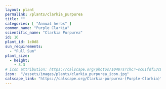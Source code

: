 ```yaml
---
layout: plant
permalink: /plants/clarkia_purpurea
title: ""
categories: [ "Annual herbs" ]
common_name: "Purple Clarkia"
scientific_name: "Clarkia Purpurea"
id: 16
plant_id: 1c0d8 
sun_requirements:
  - "Full Sun"
plant_size:
  - height: 
    - 3.3
# icon attribution: https://calscape.org/photos/1040?srchcr=sc61fdf53c8c2bd
icon:  "/assets/images/plants/clarkia_purpurea_icon.jpg"
calscape_link: "https://calscape.org/Clarkia-purpurea-(Purple-Clarkia)"
---
```

